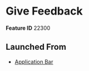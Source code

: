 # Give Feedback

**Feature ID** 22300

## Launched From

- [Application Bar](Application%20Bar.md)











































































